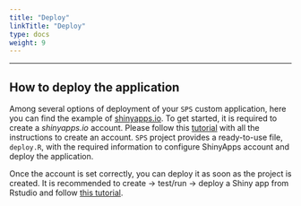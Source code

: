 ```yaml
---
title: "Deploy"
linkTitle: "Deploy"
type: docs
weight: 9
---
```

*****
## How to deploy the application

Among several options of deployment of your `SPS` custom application, here you can find the example of [shinyapps.io](https://www.shinyapps.io/). 
To get started, it is required to create a *shinyapps.io* account. Please follow this [tutorial](https://shiny.rstudio.com/articles/shinyapps.html) 
with all the instructions to create an account. 
`SPS` project provides a ready-to-use file, `deploy.R`, with the required information to configure ShinyApps account and deploy the application.

Once the account is set correctly, you can deploy it as soon as the project is created. It 
is recommended to create -> test/run -> deploy a Shiny app from Rstudio and follow 
[this tutorial](https://shiny.rstudio.com/articles/shinyapps.html).
